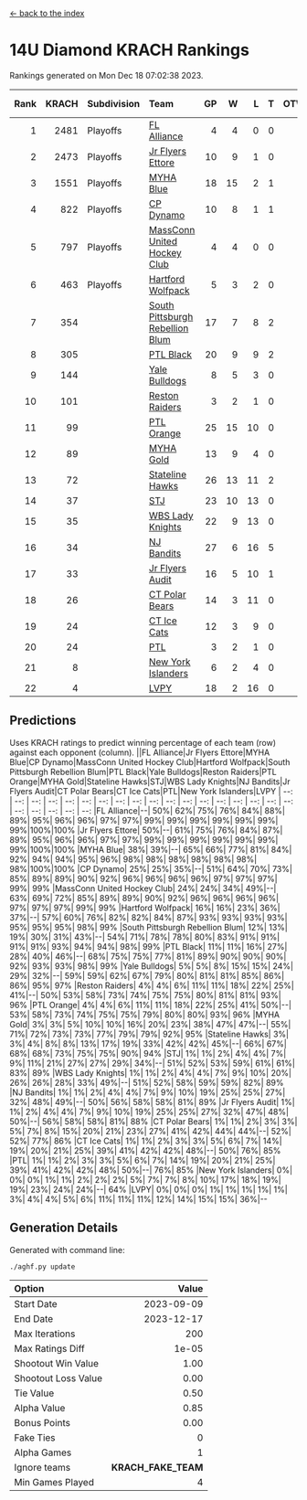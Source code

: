 [<- back to the index](readme.md)
# 14U Diamond KRACH Rankings
Rankings generated on Mon Dec 18 07:02:38 2023.

Rank|KRACH|Subdivision|Team|GP|W|L|T|OTW|OTL|SoS|Exp Wins|Win Diff
---:|---:|:---|:---|---:|---:|---:|---:|---:|---:|---:|---:|---:
1|2481|Playoffs|[FL Alliance](https://gamesheetstats.com/seasons/3663/teams/156905/schedule)|4|4|0|0|0|0|82|4.8|-0.0
2|2473|Playoffs|[Jr Flyers Ettore](https://gamesheetstats.com/seasons/3663/teams/140817/schedule)|10|9|1|0|0|1|334|9.8|-0.0
3|1551|Playoffs|[MYHA Blue](https://gamesheetstats.com/seasons/3663/teams/140816/schedule)|18|15|2|1|2|0|339|16.3|-0.0
4|822|Playoffs|[CP Dynamo](https://gamesheetstats.com/seasons/3663/teams/140823/schedule)|10|8|1|1|0|0|235|9.4|0.0
5|797|Playoffs|[MassConn United Hockey Club](https://gamesheetstats.com/seasons/3663/teams/140810/schedule)|4|4|0|0|0|0|25|4.9|0.0
6|463|Playoffs|[Hartford Wolfpack](https://gamesheetstats.com/seasons/3663/teams/140814/schedule)|5|3|2|0|0|1|432|3.8|-0.0
7|354||[South Pittsburgh Rebellion Blum](https://gamesheetstats.com/seasons/3663/teams/140812/schedule)|17|7|8|2|0|0|889|8.9|0.0
8|305||[PTL Black](https://gamesheetstats.com/seasons/3663/teams/140815/schedule)|20|9|9|2|0|0|829|10.8|-0.0
9|144||[Yale Bulldogs](https://gamesheetstats.com/seasons/3663/teams/156906/schedule)|8|5|3|0|1|0|115|5.9|0.0
10|101||[Reston Raiders](https://gamesheetstats.com/seasons/3663/teams/140829/schedule)|3|2|1|0|0|0|100|2.9|0.0
11|99||[PTL Orange](https://gamesheetstats.com/seasons/3663/teams/140821/schedule)|25|15|10|0|1|1|177|15.9|0.0
12|89||[MYHA Gold](https://gamesheetstats.com/seasons/3663/teams/140824/schedule)|13|9|4|0|0|1|48|9.9|0.0
13|72||[Stateline Hawks](https://gamesheetstats.com/seasons/3663/teams/140813/schedule)|26|13|11|2|1|1|231|14.9|0.0
14|37||[STJ](https://gamesheetstats.com/seasons/3663/teams/140822/schedule)|23|10|13|0|1|0|165|10.9|0.0
15|35||[WBS Lady Knights](https://gamesheetstats.com/seasons/3663/teams/140825/schedule)|22|9|13|0|0|0|284|9.9|0.0
16|34||[NJ Bandits](https://gamesheetstats.com/seasons/3663/teams/140828/schedule)|27|6|16|5|0|0|439|9.4|0.0
17|33||[Jr Flyers Audit](https://gamesheetstats.com/seasons/3663/teams/140819/schedule)|16|5|10|1|0|0|150|6.4|0.0
18|26||[CT Polar Bears](https://gamesheetstats.com/seasons/3663/teams/140818/schedule)|14|3|11|0|0|0|466|3.9|0.0
19|24||[CT Ice Cats](https://gamesheetstats.com/seasons/3663/teams/140826/schedule)|12|3|9|0|0|1|297|3.9|0.0
20|24||[PTL](https://gamesheetstats.com/seasons/3663/teams/140827/schedule)|3|2|1|0|0|0|13|2.9|0.0
21|8||[New York Islanders](https://gamesheetstats.com/seasons/3663/teams/140832/schedule)|6|2|4|0|0|0|26|2.9|0.0
22|4||[LVPY](https://gamesheetstats.com/seasons/3663/teams/140820/schedule)|18|2|16|0|0|0|46|2.9|0.0

## Predictions
Uses KRACH ratings to predict winning percentage of each team (row) against each opponent (column).
||FL Alliance|Jr Flyers Ettore|MYHA Blue|CP Dynamo|MassConn United Hockey Club|Hartford Wolfpack|South Pittsburgh Rebellion Blum|PTL Black|Yale Bulldogs|Reston Raiders|PTL Orange|MYHA Gold|Stateline Hawks|STJ|WBS Lady Knights|NJ Bandits|Jr Flyers Audit|CT Polar Bears|CT Ice Cats|PTL|New York Islanders|LVPY
| --: | --: | --: | --: | --: | --: | --: | --: | --: | --: | --: | --: | --: | --: | --: | --: | --: | --: | --: | --: | --: | --: | --: 
|FL Alliance|--| 50%| 62%| 75%| 76%| 84%| 88%| 89%| 95%| 96%| 96%| 97%| 97%| 99%| 99%| 99%| 99%| 99%| 99%| 99%|100%|100%
|Jr Flyers Ettore| 50%|--| 61%| 75%| 76%| 84%| 87%| 89%| 95%| 96%| 96%| 97%| 97%| 99%| 99%| 99%| 99%| 99%| 99%| 99%|100%|100%
|MYHA Blue| 38%| 39%|--| 65%| 66%| 77%| 81%| 84%| 92%| 94%| 94%| 95%| 96%| 98%| 98%| 98%| 98%| 98%| 98%| 98%|100%|100%
|CP Dynamo| 25%| 25%| 35%|--| 51%| 64%| 70%| 73%| 85%| 89%| 89%| 90%| 92%| 96%| 96%| 96%| 96%| 97%| 97%| 97%| 99%| 99%
|MassConn United Hockey Club| 24%| 24%| 34%| 49%|--| 63%| 69%| 72%| 85%| 89%| 89%| 90%| 92%| 96%| 96%| 96%| 96%| 97%| 97%| 97%| 99%| 99%
|Hartford Wolfpack| 16%| 16%| 23%| 36%| 37%|--| 57%| 60%| 76%| 82%| 82%| 84%| 87%| 93%| 93%| 93%| 93%| 95%| 95%| 95%| 98%| 99%
|South Pittsburgh Rebellion Blum| 12%| 13%| 19%| 30%| 31%| 43%|--| 54%| 71%| 78%| 78%| 80%| 83%| 91%| 91%| 91%| 91%| 93%| 94%| 94%| 98%| 99%
|PTL Black| 11%| 11%| 16%| 27%| 28%| 40%| 46%|--| 68%| 75%| 75%| 77%| 81%| 89%| 90%| 90%| 90%| 92%| 93%| 93%| 98%| 99%
|Yale Bulldogs|  5%|  5%|  8%| 15%| 15%| 24%| 29%| 32%|--| 59%| 59%| 62%| 67%| 79%| 80%| 81%| 81%| 85%| 86%| 86%| 95%| 97%
|Reston Raiders|  4%|  4%|  6%| 11%| 11%| 18%| 22%| 25%| 41%|--| 50%| 53%| 58%| 73%| 74%| 75%| 75%| 80%| 81%| 81%| 93%| 96%
|PTL Orange|  4%|  4%|  6%| 11%| 11%| 18%| 22%| 25%| 41%| 50%|--| 53%| 58%| 73%| 74%| 75%| 75%| 79%| 80%| 80%| 93%| 96%
|MYHA Gold|  3%|  3%|  5%| 10%| 10%| 16%| 20%| 23%| 38%| 47%| 47%|--| 55%| 71%| 72%| 73%| 73%| 77%| 79%| 79%| 92%| 95%
|Stateline Hawks|  3%|  3%|  4%|  8%|  8%| 13%| 17%| 19%| 33%| 42%| 42%| 45%|--| 66%| 67%| 68%| 68%| 73%| 75%| 75%| 90%| 94%
|STJ|  1%|  1%|  2%|  4%|  4%|  7%|  9%| 11%| 21%| 27%| 27%| 29%| 34%|--| 51%| 52%| 53%| 59%| 61%| 61%| 83%| 89%
|WBS Lady Knights|  1%|  1%|  2%|  4%|  4%|  7%|  9%| 10%| 20%| 26%| 26%| 28%| 33%| 49%|--| 51%| 52%| 58%| 59%| 59%| 82%| 89%
|NJ Bandits|  1%|  1%|  2%|  4%|  4%|  7%|  9%| 10%| 19%| 25%| 25%| 27%| 32%| 48%| 49%|--| 50%| 56%| 58%| 58%| 81%| 89%
|Jr Flyers Audit|  1%|  1%|  2%|  4%|  4%|  7%|  9%| 10%| 19%| 25%| 25%| 27%| 32%| 47%| 48%| 50%|--| 56%| 58%| 58%| 81%| 88%
|CT Polar Bears|  1%|  1%|  2%|  3%|  3%|  5%|  7%|  8%| 15%| 20%| 21%| 23%| 27%| 41%| 42%| 44%| 44%|--| 52%| 52%| 77%| 86%
|CT Ice Cats|  1%|  1%|  2%|  3%|  3%|  5%|  6%|  7%| 14%| 19%| 20%| 21%| 25%| 39%| 41%| 42%| 42%| 48%|--| 50%| 76%| 85%
|PTL|  1%|  1%|  2%|  3%|  3%|  5%|  6%|  7%| 14%| 19%| 20%| 21%| 25%| 39%| 41%| 42%| 42%| 48%| 50%|--| 76%| 85%
|New York Islanders|  0%|  0%|  0%|  1%|  1%|  2%|  2%|  2%|  5%|  7%|  7%|  8%| 10%| 17%| 18%| 19%| 19%| 23%| 24%| 24%|--| 64%
|LVPY|  0%|  0%|  0%|  1%|  1%|  1%|  1%|  1%|  3%|  4%|  4%|  5%|  6%| 11%| 11%| 11%| 12%| 14%| 15%| 15%| 36%|--

## Generation Details

Generated with command line:
```
./aghf.py update
```

| Option | Value |
| :----- | ----: |
| Start Date | 2023-09-09 |
| End Date | 2023-12-17 |
| Max Iterations | 200 |
| Max Ratings Diff | 1e-05 |
| Shootout Win Value | 1.00 |
| Shootout Loss Value | 0.00 |
| Tie Value | 0.50 |
| Alpha Value | 0.85 |
| Bonus Points | 0.00 |
| Fake Ties | 0 |
| Alpha Games | 1 |
| Ignore teams | __KRACH_FAKE_TEAM__ |
| Min Games Played | 4 |

